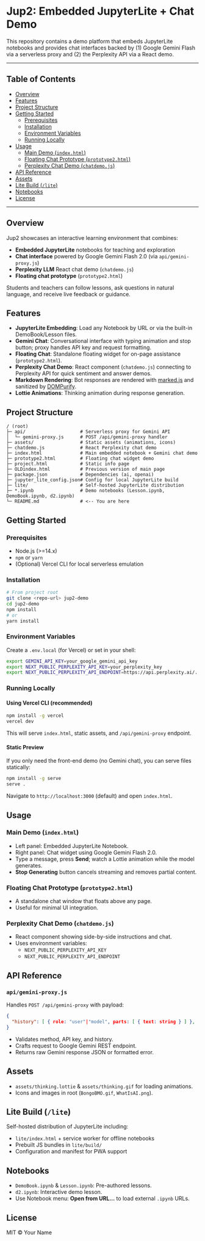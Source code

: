 # Jup2: Embedded JupyterLite + Chat Demo

This repository contains a demo platform that embeds JupyterLite notebooks and provides chat interfaces backed by (1) Google Gemini Flash via a serverless proxy and (2) the Perplexity API via a React demo.

---

## Table of Contents

- [Overview](#overview)
- [Features](#features)
- [Project Structure](#project-structure)
- [Getting Started](#getting-started)
  - [Prerequisites](#prerequisites)
  - [Installation](#installation)
  - [Environment Variables](#environment-variables)
  - [Running Locally](#running-locally)
- [Usage](#usage)
  - [Main Demo (`index.html`)](#main-demo-indexhtml)
  - [Floating Chat Prototype (`prototype2.html`)](#floating-chat-prototype-prototype2html)
  - [Perplexity Chat Demo (`chatdemo.js`)](#perplexity-chat-demo-chatdemoj)
- [API Reference](#api-reference)
- [Assets](#assets)
- [Lite Build (`/lite`)](#lite-build-lite)
- [Notebooks](#notebooks)
- [License](#license)

---

## Overview

Jup2 showcases an interactive learning environment that combines:

- **Embedded JupyterLite** notebooks for teaching and exploration
- **Chat interface** powered by Google Gemini Flash 2.0 (via `api/gemini-proxy.js`)
- **Perplexity LLM** React chat demo (`chatdemo.js`)
- **Floating chat prototype** (`prototype2.html`)

Students and teachers can follow lessons, ask questions in natural language, and receive live feedback or guidance.

## Features

- **JupyterLite Embedding**: Load any Notebook by URL or via the built-in DemoBook/Lesson files.
- **Gemini Chat**: Conversational interface with typing animation and stop button; proxy handles API key and request formatting.
- **Floating Chat**: Standalone floating widget for on-page assistance (`prototype2.html`).
- **Perplexity Chat Demo**: React component (`chatdemo.js`) connecting to Perplexity API for quick sentiment and answer demos.
- **Markdown Rendering**: Bot responses are rendered with [marked.js](https://github.com/markedjs/marked) and sanitized by [DOMPurify](https://github.com/cure53/DOMPurify).
- **Lottie Animations**: Thinking animation during response generation.

## Project Structure

```
/ (root)
├─ api/                    # Serverless proxy for Gemini API
│  └─ gemini-proxy.js      # POST /api/gemini-proxy handler
├─ assets/                 # Static assets (animations, icons)
├─ chatdemo.js             # React Perplexity chat demo
├─ index.html              # Main embedded notebook + Gemini chat demo
├─ prototype2.html         # Floating chat widget demo
├─ project.html            # Static info page
├─ OLDindex.html           # Previous version of main page
├─ package.json            # Dependencies (ai, openai)
├─ jupyter_lite_config.json# Config for local JupyterLite build
├─ lite/                   # Self-hosted JupyterLite distribution
├─ *.ipynb                 # Demo notebooks (Lesson.ipynb, DemoBook.ipynb, d2.ipynb)
└─ README.md               # <-- You are here
```

## Getting Started

### Prerequisites

- Node.js (>=14.x)
- `npm` or `yarn`
- (Optional) Vercel CLI for local serverless emulation

### Installation

```bash
# From project root
git clone <repo-url> jup2-demo
cd jup2-demo
npm install
# or
yarn install
```

### Environment Variables

Create a `.env.local` (for Vercel) or set in your shell:

```bash
export GEMINI_API_KEY=your_google_gemini_api_key
export NEXT_PUBLIC_PERPLEXITY_API_KEY=your_perplexity_key
export NEXT_PUBLIC_PERPLEXITY_API_ENDPOINT=https://api.perplexity.ai/...
```

### Running Locally

#### Using Vercel CLI (recommended)

```bash
npm install -g vercel
vercel dev
```

This will serve `index.html`, static assets, and `/api/gemini-proxy` endpoint.

#### Static Preview

If you only need the front-end demo (no Gemini chat), you can serve files statically:

```bash
npm install -g serve
serve .
```

Navigate to `http://localhost:3000` (default) and open `index.html`.

## Usage

### Main Demo (`index.html`)

- Left panel: Embedded JupyterLite Notebook.
- Right panel: Chat widget using Google Gemini Flash 2.0.
- Type a message, press **Send**; watch a Lottie animation while the model generates.
- **Stop Generating** button cancels streaming and removes partial content.

### Floating Chat Prototype (`prototype2.html`)

- A standalone chat window that floats above any page.
- Useful for minimal UI integration.

### Perplexity Chat Demo (`chatdemo.js`)

- React component showing side-by-side instructions and chat.
- Uses environment variables:
  - `NEXT_PUBLIC_PERPLEXITY_API_KEY`
  - `NEXT_PUBLIC_PERPLEXITY_API_ENDPOINT`

## API Reference

### `api/gemini-proxy.js`

Handles `POST /api/gemini-proxy` with payload:

```json
{
  "history": [ { role: "user"|"model", parts: [ { text: string } ] }, ... ]
}
```

- Validates method, API key, and history.
- Crafts request to Google Gemini REST endpoint.
- Returns raw Gemini response JSON or formatted error.

## Assets

- `assets/thinking.lottie` & `assets/thinking.gif` for loading animations.
- Icons and images in root (`BongoBMO.gif`, `WhatIsAI.png`).

## Lite Build (`/lite`)

Self-hosted distribution of JupyterLite including:

- `lite/index.html` + service worker for offline notebooks
- Prebuilt JS bundles in `lite/build/`
- Configuration and manifest for PWA support

## Notebooks

- `DemoBook.ipynb` & `Lesson.ipynb`: Pre-authored lessons.
- `d2.ipynb`: Interactive demo lesson.
- Use Notebook menu: **Open from URL...** to load external `.ipynb` URLs.

## License

MIT © Your Name
